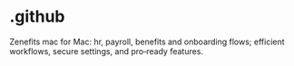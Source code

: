 # .github
Zenefits mac for Mac: hr, payroll, benefits and onboarding flows; efficient workflows, secure settings, and pro‑ready features.
